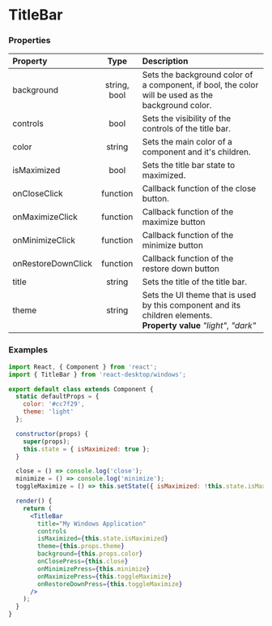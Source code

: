# TitleBar

### Properties

Property            | Type         | Description
:------------------ | :-----------:| :----------
background          | string, bool | Sets the background color of a component, if bool, the color will be used as the background color.
controls            | bool         | Sets the visibility of the controls of the title bar.
color               | string       | Sets the main color of a component and it's children.
isMaximized         | bool         | Sets the title bar state to maximized.
onCloseClick        | function     | Callback function of the close button.
onMaximizeClick     | function     | Callback function of the maximize button
onMinimizeClick     | function     | Callback function of the minimize button
onRestoreDownClick  | function     | Callback function of the restore down button
title               | string       | Sets the title of the title bar.
theme               | string       | Sets the UI theme that is used by this component and its children elements.<br/>__Property value__ _"light"_, _"dark"_

### Examples

```jsx
import React, { Component } from 'react';
import { TitleBar } from 'react-desktop/windows';

export default class extends Component {
  static defaultProps = {
    color: '#cc7f29',
    theme: 'light'
  };

  constructor(props) {
    super(props);
    this.state = { isMaximized: true };
  }

  close = () => console.log('close');
  minimize = () => console.log('minimize');
  toggleMaximize = () => this.setState({ isMaximized: !this.state.isMaximized });

  render() {
    return (
      <TitleBar
        title="My Windows Application"
        controls
        isMaximized={this.state.isMaximized}
        theme={this.props.theme}
        background={this.props.color}
        onClosePress={this.close}
        onMinimizePress={this.minimize}
        onMaximizePress={this.toggleMaximize}
        onRestoreDownPress={this.toggleMaximize}
      />
    );
  }
}
```

